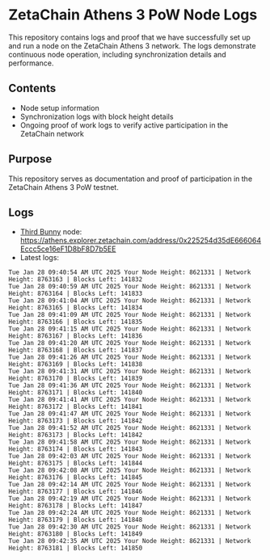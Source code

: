 # ZetaChain Athens 3 PoW Node Logs
This repository contains logs and proof that we have successfully set up and run a node on the ZetaChain Athens 3 network. The logs demonstrate continuous node operation, including synchronization details and performance.

## Contents
- Node setup information
- Synchronization logs with block height details
- Ongoing proof of work logs to verify active participation in the ZetaChain network

## Purpose
This repository serves as documentation and proof of participation in the ZetaChain Athens 3 PoW testnet.

## Logs

- [Third Bunny](https://thirdbunny.xyz/) node: https://athens.explorer.zetachain.com/address/0x225254d35dE666064Eccc5ce16eF1D8bF8D7b5EE
- Latest logs:
```
Tue Jan 28 09:40:54 AM UTC 2025 Your Node Height: 8621331 | Network Height: 8763163 | Blocks Left: 141832
Tue Jan 28 09:40:59 AM UTC 2025 Your Node Height: 8621331 | Network Height: 8763164 | Blocks Left: 141833
Tue Jan 28 09:41:04 AM UTC 2025 Your Node Height: 8621331 | Network Height: 8763165 | Blocks Left: 141834
Tue Jan 28 09:41:09 AM UTC 2025 Your Node Height: 8621331 | Network Height: 8763166 | Blocks Left: 141835
Tue Jan 28 09:41:15 AM UTC 2025 Your Node Height: 8621331 | Network Height: 8763167 | Blocks Left: 141836
Tue Jan 28 09:41:20 AM UTC 2025 Your Node Height: 8621331 | Network Height: 8763168 | Blocks Left: 141837
Tue Jan 28 09:41:26 AM UTC 2025 Your Node Height: 8621331 | Network Height: 8763169 | Blocks Left: 141838
Tue Jan 28 09:41:31 AM UTC 2025 Your Node Height: 8621331 | Network Height: 8763170 | Blocks Left: 141839
Tue Jan 28 09:41:36 AM UTC 2025 Your Node Height: 8621331 | Network Height: 8763171 | Blocks Left: 141840
Tue Jan 28 09:41:41 AM UTC 2025 Your Node Height: 8621331 | Network Height: 8763172 | Blocks Left: 141841
Tue Jan 28 09:41:47 AM UTC 2025 Your Node Height: 8621331 | Network Height: 8763173 | Blocks Left: 141842
Tue Jan 28 09:41:52 AM UTC 2025 Your Node Height: 8621331 | Network Height: 8763173 | Blocks Left: 141842
Tue Jan 28 09:41:58 AM UTC 2025 Your Node Height: 8621331 | Network Height: 8763174 | Blocks Left: 141843
Tue Jan 28 09:42:03 AM UTC 2025 Your Node Height: 8621331 | Network Height: 8763175 | Blocks Left: 141844
Tue Jan 28 09:42:08 AM UTC 2025 Your Node Height: 8621331 | Network Height: 8763176 | Blocks Left: 141845
Tue Jan 28 09:42:14 AM UTC 2025 Your Node Height: 8621331 | Network Height: 8763177 | Blocks Left: 141846
Tue Jan 28 09:42:19 AM UTC 2025 Your Node Height: 8621331 | Network Height: 8763178 | Blocks Left: 141847
Tue Jan 28 09:42:24 AM UTC 2025 Your Node Height: 8621331 | Network Height: 8763179 | Blocks Left: 141848
Tue Jan 28 09:42:30 AM UTC 2025 Your Node Height: 8621331 | Network Height: 8763180 | Blocks Left: 141849
Tue Jan 28 09:42:35 AM UTC 2025 Your Node Height: 8621331 | Network Height: 8763181 | Blocks Left: 141850
```
